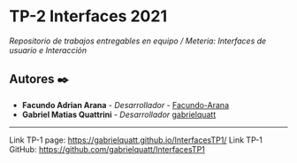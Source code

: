 # TP-2 Interfaces 2021

_Repositorio de trabajos entregables en equipo / Meteria: Interfaces de usuario e Interacción_

## Autores ✒️

- **Facundo Adrian Arana** - _Desarrollador_ - [Facundo-Arana](https://github.com/Facundo-Arana)
- **Gabriel Matias Quattrini** - _Desarrollador_ [gabrielquatt](https://github.com/gabrielquatt)


------------------------------------------------------------------------------------------------
Link TP-1 page: https://gabrielquatt.github.io/InterfacesTP1/
Link TP-1 GitHub: https://github.com/gabrielquatt/InterfacesTP1
